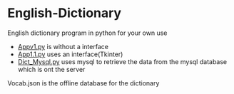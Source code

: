 # English-Dictionary
English dictionary program in python for your own use

* [Appv1.py](https://github.com/Ashish138200/English-Dictionary/blob/master/app-v1.py) is without a interface
* [App1.1.py](https://github.com/Ashish138200/English-Dictionary/blob/master/app_v1.1.py) uses an interface(Tkinter)
* [Dict_Mysql.py](https://github.com/Ashish138200/English-Dictionary/blob/master/Dict_Mysql.py) uses mysql to retrieve the data from the mysql database which is ont the server 

Vocab.json is the offline database for the dictionary
